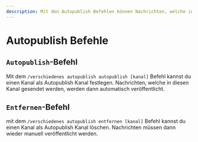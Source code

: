 ```yaml
---
description: Mit den Autopublish Befehlen können Nachrichten, welche in News kanäle gesendet werden, automatisch veröffentlich werden
---
```


# Autopublish Befehle

## `Autopublish`-Befehl

Mit dem `/verschiedenes autopublish autopublish [kanal]` Befehl kannst du einen Kanal als Autopublish Kanal festlegen. Nachrichten, welche in diesen Kanal gesendet werden, werden dann automatisch veröffentlicht.

## `Entfernen`-Befehl

mit dem `/verschiedenes autopublish entfernen [kanal]` Befehl kannst du einen Kanal als Autopublish Kanal löschen. Nachrichten müssen dann wieder manuell veröffentlicht werden.
